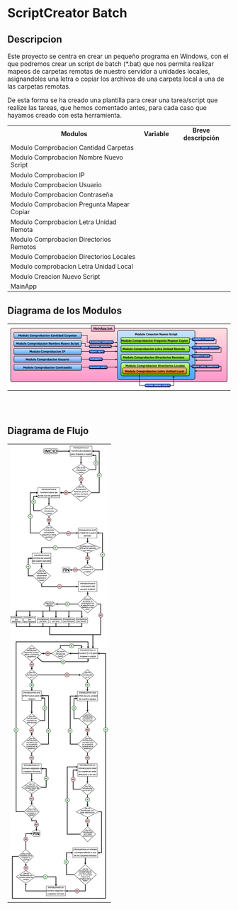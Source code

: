 # ScriptCreator Batch
## Descripcion
<p> Este proyecto se centra en crear un pequeño programa en Windows, con el que podremos crear un script de batch (*.bat) que nos permita realizar mapeos de carpetas remotas de nuestro servidor a unidades locales, asignandoles una letra o copiar los archivos de una carpeta local a una de las carpetas remotas. </p>

<p> De esta forma se ha creado una plantilla para crear una tarea/script que realize las tareas, que hemos comentado antes, para cada caso que hayamos creado con esta herramienta. </p>

<table>
  <tr align="center">
    <td><b>Modulos</b></td>
    <td><b>Variable</b></td>
    <td><b>Breve descripción</b></td>
  </tr>
  
  <tr>
    <td> Modulo Comprobacion Cantidad Carpetas </td>
    <td><b></b></td>
    <td></td>
  </tr>
  
  <tr>
    <td> Modulo Comprobacion Nombre Nuevo Script </td>
    <td><b></b></td>
    <td></td>
  </tr>
  
  <tr>
    <td> Modulo Comprobacion IP </td>
    <td><b></b></td>
    <td></td>
  </tr>
  
  
  <tr>
    <td> Modulo Comprobacion Usuario </td>
    <td><b></b></td>
    <td></td>
  </tr>
  
  
  <tr>
    <td> Modulo Comprobacion Contraseña </td>
    <td><b></b></td>
    <td></td>
  </tr>
  
  
  <tr>
    <td> Modulo Comprobacion Pregunta Mapear Copiar </td>
    <td><b></b></td>
    <td></td>
  </tr>
  
  
  <tr>
    <td> Modulo Comprobacion Letra Unidad Remota </td>
    <td><b></b></td>
    <td></td>
  </tr>
  
  
  <tr>
    <td> Modulo Comprobacion Directorios Remotos </td>
    <td><b></b></td>
    <td></td>
  </tr>
  
  
  <tr>
    <td> Modulo Comprobacion Directorios Locales </td>
    <td><b></b></td>
    <td></td>
  </tr>
  
  
  <tr>
    <td>Modulo comprobacion Letra Unidad Local</td>
    <td><b></b></td>
    <td></td>
  </tr>
  
  
  <tr>
    <td>Modulo Creacion Nuevo Script</td>
    <td></td>
  </tr>
  
  
  <tr>
    <td> MainApp </td>
    <td></td>
  </tr>
</table>

## Diagrama de los Modulos
  <table>
    <tr>
      <td><img src="Recursos/Diagramas/Diagrama_Flujo_ModulosV2.png"/></td>
    </tr>
  </table>

  <br><br>
  
## Diagrama de Flujo
  <table>
    <tr>
      <td><img src="Recursos/Diagramas/DiagramaDeFlujoV1.png"/></td>
    </tr>
  </table>
  
  <br>
